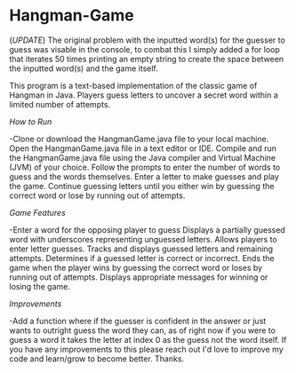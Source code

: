 # Hangman-Game

(*UPDATE*)
The original problem with the inputted word(s) for the guesser to guess was visable in the console, to combat this I simply added a for loop that iterates 50 times printing an empty string to create the space between the inputted word(s) and the game itself.

This program is a text-based implementation of the classic game of Hangman in Java. Players guess letters to uncover a secret word within a limited number of attempts.

*How to Run*

-Clone or download the HangmanGame.java file to your local machine.
Open the HangmanGame.java file in a text editor or IDE.
Compile and run the HangmanGame.java file using the Java compiler and Virtual Machine (JVM) of your choice.
Follow the prompts to enter the number of words to guess and the words themselves.
Enter a letter to make guesses and play the game.
Continue guessing letters until you either win by guessing the correct word or lose by running out of attempts.

*Game Features*

-Enter a word for the opposing player to guess
Displays a partially guessed word with underscores representing unguessed letters.
Allows players to enter letter guesses.
Tracks and displays guessed letters and remaining attempts.
Determines if a guessed letter is correct or incorrect.
Ends the game when the player wins by guessing the correct word or loses by running out of attempts.
Displays appropriate messages for winning or losing the game.

*Improvements* 

-Add a function where if the guesser is confident in the answer or just wants to outright guess the word they can, as of right now if you were to guess a word it takes the letter at index 0 as the guess not the word itself.
If you have any improvements to this please reach out I'd love to improve my code and learn/grow to become better. Thanks.

